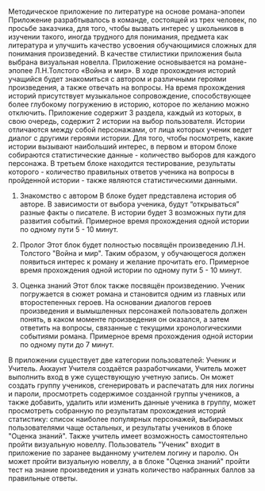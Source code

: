 Методическое приложение по литературе на основе романа-эпопеи
Приложение разрабтывалось в команде, состоящей из трех человек, по просьбе заказчика, для того, чтобы вызвать интерес у школьников в изучении такого, иногда трудного для понимания, предмета как литература и улучшить качество усвоения обучающимися сложных для понимания произведений.
В качестве стилистики приложения была выбрана визуальная новелла.
Приложение основывается на романе-эпопее Л.Н.Толстого «Война и мир». В ходе прохождения историй учащийся будет знакомиться с автором и различными героями произведения, а также отвечать на вопросы. На время прохождения историй присутствует музыкальное сопровождение, способствующее более глубокому погружению в историю, которое по желанию можно отключить.
Приложение содержит 3 раздела, каждый из которых, в свою очередь, содержит 2 истории на выбор пользователя. Истории отличаются между собой персонажами, от лица которых ученик ведет диалог с другими героями истории. Для того, чтобы посмотреть, какие истории вызывают наибольший интерес, в первом и втором блоке собираются статистические данные - количество выборов для каждого персонажа. В третьем блоке находится тестирование, результаты которого - количество правильных ответов ученика на вопросы в пройденной истории - также являются статистическими данными.

1. Знакомство с автором
В блоке будет представлена история об авторе. В зависимости от выбора ученика, будут “открываться” разные факты о писателе. В истории будет 3 возможных пути для развития событий.
Примерное время прохождения одной истории по одному пути 5 - 10 минут.

3. Пролог
Этот блок будет полностью посвящён произведению Л.Н. Толстого "Война и мир". Таким образом, у обучающегося должен появиться интерес к роману и желание прочитать его.
 Примерное время прохождения одной истории по одному пути 5 - 10 минут.

5. Оценка знаний
Этот блок также посвящён произведению. Ученик погружается в сюжет романа и становится одним из главных или второстепенных героев. На основании диалогов героев произведения и вымышленных персонажей
пользователь должен понять, в каком моменте произведения он оказался, а затем ответить на вопросы, связанные с текущими хронологическими событиями романа.
Примерное время прохождения одной истории по одному пути до 7 минут.

В приложении существует две категории пользователей: Ученик и Учитель. Аккаунт Учителя создаётся разработчиками, Учитель может выполнить вход в уже существующую учетную запись.
Он может создать группу учеников, сгенерировать и распечатать для них логины и пароли, просмотреть содержимое созданной группы учеников, а также добавить, удалить или изменить данные ученика в группу, 
может просмотреть собранную по результатам прохождения историй статистику: список наиболее популярных персонажей, выбираемых пользователями чаще остальных, и результаты учеников в блоке "Оценка знаний". 
Также учитель имеет возможность самостоятельно пройти визуальную новеллу. Пользователь "Ученик" входит в приложение по заранее выданному учителем логину и паролю. 
Он может пройти визуальную новеллу, а в блоке "Оценка знаний" пройти тест на знание произведения и узнать количество набранных баллов за правильные ответы.
